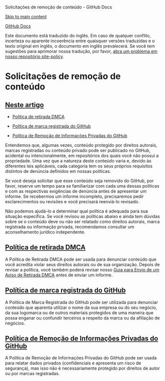 Solicitações de remoção de conteúdo - GitHub Docs

[Skip to main content](#main-content)

[](/pt)[GitHub Docs](/pt)

Este documento está traduzido do inglês. Em caso de qualquer conflito, incerteza ou aparente incoerência entre quaisquer versões traduzidas e o texto original em inglês, o documento em inglês prevalecerá. Se você tem sugestões para aprimorar nossa tradução, por favor, [abra um problema em nosso repositório site-policy](https://github.com/github/site-policy/issues).

Solicitações de remoção de conteúdo
==========

[Neste artigo](/github/site-policy/submitting-content-removal-requests#in-this-article)
----------

* [](#dmca-takedown-policy)[Política de retirada DMCA](/pt/articles/dmca-takedown-policy)

* [](#github-trademark-policy)[Política de marca registrada do GitHub](/pt/articles/github-trademark-policy)

* [](#github-private-information-removal-policy)[Política de Remoção de Informações Privadas do GitHub](/pt/github/site-policy/github-private-information-removal-policy)

Entendemos que, algumas vezes, conteúdo protegido por direitos autorais, marcas registradas ou conteúdo privado pode ser publicado no GitHub, acidental ou intencionalmente, em repositórios dos quais você não possui a propriedade. Uma vez que a natureza deste conteúdo varia e, devido às diferentes leis aplicáveis, cada categoria tem os seus próprios requisitos distintos de denúncia definidos em nossas políticas.

Se você deseja solicitar que esse conteúdo seja removido do GitHub, por favor, reserve um tempo para se familiarizar com cada uma dessas políticas e com as respectivas exigências de denúncia antes de apresentar um informe. Se recebermos um informe incompleto, precisaremos pedir esclarecimentos ou revisões e você precisará reenviá-lo revisado.

Não podemos ajudá-lo a determinar qual política é adequada para sua situação específica. Se você revisou as políticas abaixo e ainda tem dúvidas sobre se o conteúdo deve ou não ser relatado como direitos autorais, marca registrada ou informação privada, recomendamos consultar um aconselhamento jurídico independente.

[](#dmca-takedown-policy)[Política de retirada DMCA](/pt/articles/dmca-takedown-policy)
----------

A Política de Retirada DMCA pode ser usada para denunciar conteúdo que você acredita violar seus direitos autorais ou de sua organização. Depois de revisar a política, você também poderá revisar nosso [Guia para Envio de um Aviso de Retirada DMCA](/pt/articles/guide-to-submitting-a-dmca-takedown-notice) antes de enviar um informe.

[](#github-trademark-policy)[Política de marca registrada do GitHub](/pt/articles/github-trademark-policy)
----------

A Política de Marca Registrada do GitHub pode ser utilizada para denunciar conteúdo que aparenta utilizar o nome da sua empresa ou do seu negócio, da sua logomarca ou de outros materiais protegidos de uma maneira que possa enganar ou confundir terceiros a respeito da marca ou da afiliação de negócios.

[](#github-private-information-removal-policy)[Política de Remoção de Informações Privadas do GitHub](/pt/github/site-policy/github-private-information-removal-policy)
----------

A Política de Remoção de Informações Privadas do GitHub pode ser usada para relatar dados privados (confidenciais e apresenta um risco de segurança), mas isso não é necessariamente protegido por direitos de autor ou por marcas registradas.
